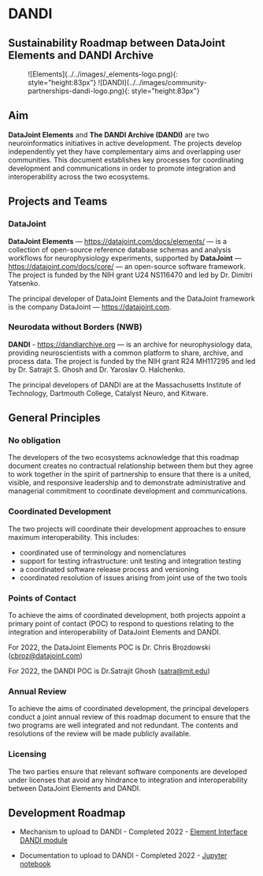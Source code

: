 # DANDI

## Sustainability Roadmap between DataJoint Elements and DANDI Archive

<figure markdown>
  ![Elements](../../images/_elements-logo.png){: style="height:83px"}
  ![DANDI](../../images/community-partnerships-dandi-logo.png){: style="height:83px"}
</figure>

## Aim
**DataJoint Elements** and **The DANDI Archive (DANDI)** are two neuroinformatics initiatives in active development. The projects develop independently yet they have complementary aims and overlapping user communities. This document establishes key processes for coordinating development and communications in order to promote integration and interoperability across the two ecosystems.

## Projects and Teams

### DataJoint

**DataJoint Elements** — https://datajoint.com/docs/elements/ — is a collection of open-source
  reference database schemas and analysis workflows for neurophysiology experiments, 
  supported by **DataJoint** — https://datajoint.com/docs/core/ — an open-source software 
  framework. The project is funded by the NIH grant U24 NS116470 and led by Dr. Dimitri 
  Yatsenko.
  
The principal developer of DataJoint Elements and the DataJoint framework is the company
DataJoint — https://datajoint.com.

### Neurodata without Borders (NWB)

**DANDI** - https://dandiarchive.org — is an archive for neurophysiology data, 
providing neuroscientists with a common platform to share, archive, and process data. 
The project is funded by the NIH grant R24 MH117295 and led by Dr. Satrajit S. Ghosh 
and Dr. Yaroslav O. Halchenko.

The principal developers of DANDI are at the Massachusetts Institute of Technology, 
Dartmouth College, Catalyst Neuro, and Kitware.

## General Principles

### No obligation

The developers of the two ecosystems acknowledge that this roadmap document creates no 
contractual relationship between them but they agree to work together in the spirit of 
partnership to ensure that there is a united, visible, and responsive leadership and to 
demonstrate administrative and managerial commitment to coordinate development and 
communications.

### Coordinated Development

The two projects will coordinate their development approaches to ensure maximum
interoperability. This includes:

- coordinated use of terminology and nomenclatures
- support for testing infrastructure: unit testing and integration testing
- a coordinated software release process and versioning
- coordinated resolution of issues arising from joint use of the two tools

### Points of Contact

To achieve the aims of coordinated development, both projects appoint a primary point of
contact (POC) to respond to questions relating to the integration and interoperability 
of DataJoint Elements and DANDI.

For 2022, the DataJoint Elements POC is Dr. Chris Brozdowski (cbroz@datajoint.com)

For 2022, the DANDI POC is Dr.Satrajit Ghosh (satra@mit.edu)

### Annual Review

To achieve the aims of coordinated development, the principal developers conduct a 
joint annual review of this roadmap document to ensure that the two programs are well 
integrated and not redundant. The contents and resolutions of the review will be made 
publicly available.

### Licensing

The two parties ensure that relevant software components are developed under licenses
that avoid any hindrance to integration and interoperability between DataJoint Elements
and DANDI.

## Development Roadmap

- Mechanism to upload to DANDI - Completed 2022 - 
  [Element Interface DANDI module](https://github.com/datajoint/element-interface/blob/main/element_interface/dandi.py)

- Documentation to upload to DANDI - Completed 2022 - 
  [Jupyter notebook](https://github.com/datajoint/workflow-array-ephys/blob/main/notebooks/09-NWB-export.ipynb)
